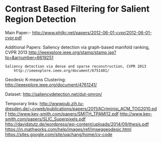 # 	Contrast Based Filtering for Salient Region Detection

Main Paper:-
	http://www.philkr.net/papers/2012-06-01-cvpr/2012-06-01-cvpr.pdf

Additional Papers:
	Saliency detection via graph-based manifold ranking, CVPR 2013
		http://ieeexplore.ieee.org/stamp/stamp.jsp?tp=&arnumber=6619251

	Saliency detection via dense and sparse reconstruction, CVPR 2013
		http://ieeexplore.ieee.org/document/6751481/

Geodesic K-means Clustering:
	http://ieeexplore.ieee.org/document/4761241/

Dataset:
	http://saliencydetection.net/dut-omron/

Temporary links:
	http://wwwpub.zih.tu-dresden.de/~cvweb/publications/papers/2011/ACriminisi_ACM_TOG2010.pdf
	http://www.kev-smith.com/papers/SMITH_TPAMI12.pdf
	http://www.kev-smith.com/papers/SLIC_Superpixels.pdf
	http://davidstutz.de/wordpress/wp-content/uploads/2014/09/thesis.pdf
	https://in.mathworks.com/help/images/ref/imseggeodesic.html
	https://sites.google.com/site/uqchang/home/cv-code

